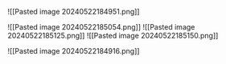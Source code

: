 ![[Pasted image 20240522184951.png]]

![[Pasted image 20240522185054.png]]
![[Pasted image 20240522185125.png]]
![[Pasted image 20240522185150.png]]

![[Pasted image 20240522184916.png]]